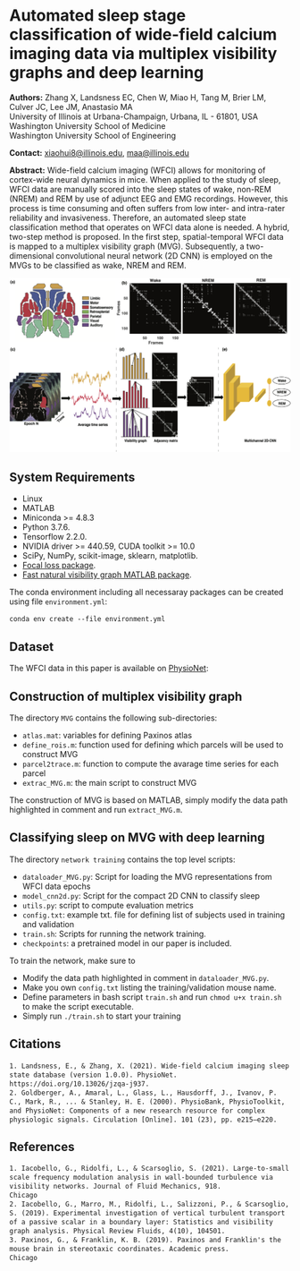 # Automated sleep stage classification of wide-field calcium imaging data via multiplex visibility graphs and deep learning

**Authors:** Zhang X, Landsness EC, Chen W, Miao H, Tang M, Brier LM, Culver JC, Lee JM, Anastasio MA <br />
University of Illinois at Urbana-Champaign, Urbana, IL - 61801, USA <br>
Washington University School of Medicine<br>
Washington University School of Engineering<br>

**Contact:** xiaohui8@illinois.edu, maa@illinois.edu

**Abstract:** Wide-field calcium imaging (WFCI) allows for monitoring of cortex-wide neural dynamics in mice. When applied to the study of sleep, WFCI data are manually scored into the sleep states of wake, non-REM (NREM) and REM by use of adjunct EEG and EMG recordings. However, this process is time consuming and often suffers from low inter- and intra-rater reliability and invasiveness. Therefore, an automated sleep state classification method that operates on WFCI data alone is needed. A hybrid, two-step method is proposed. In the first step, spatial-temporal WFCI data is mapped to a multiplex visibility graph (MVG). Subsequently, a two-dimensional convolutional neural network (2D CNN) is employed on the MVGs to be classified as wake, NREM and REM.
<p align="center">
<img src="./schematic.png" alt="Schematic" width="700"/>
</p>

## System Requirements
- Linux
- MATLAB
- Miniconda >= 4.8.3
- Python 3.7.6. 
- Tensorflow 2.2.0.
- NVIDIA driver >= 440.59, CUDA toolkit >= 10.0
- SciPy, NumPy, scikit-image, sklearn, matplotlib.
- [Focal loss package](https://github.com/artemmavrin/focal-loss).
- [Fast natural visibility graph MATLAB package](https://www.mathworks.com/matlabcentral/fileexchange/70432-fast-natural-visibility-graph-nvg-for-matlab).

The conda environment including all necessaray packages can be created using file `environment.yml`:
```
conda env create --file environment.yml
```
 
## Dataset
The WFCI data in this paper is available on [PhysioNet](https://physionet.org/content/calcium-imaging-sleep-state/1.0.0/): 

## Construction of multiplex visibility graph
The directory `MVG` contains the following sub-directories:
- `atlas.mat`: variables for defining Paxinos atlas
- `define_rois.m`: function used for defining which parcels will be used to construct MVG
- `parcel2trace.m`: function to compute the avarage time series for each parcel
- `extrac_MVG.m`: the main script to construct MVG

The construction of MVG is based on MATLAB, simply modify the data path highlighted in comment and run `extract_MVG.m`.

## Classifying sleep on MVG with deep learning
The directory `network training` contains the top level scripts:
- `dataloader_MVG.py`: Script for loading the MVG representations from WFCI data epochs
- `model_cnn2d.py`: Script for the compact 2D CNN to classify sleep
- `utils.py`: script to compute evaluation metrics
- `config.txt`: example txt. file for defining list of subjects used in training and validation
- `train.sh`: Scripts for running the network training.
- `checkpoints`: a pretrained model in our paper is included.

To train the network, make sure to 
- Modify the data path highlighted in comment in `dataloader_MVG.py`.
- Make you own `config.txt` listing the training/validation mouse name.
- Define parameters in bash script `train.sh` and run `chmod u+x train.sh` to make the script executable.
- Simply run `./train.sh` to start your training 

## Citations
```
1. Landsness, E., & Zhang, X. (2021). Wide-field calcium imaging sleep state database (version 1.0.0). PhysioNet. https://doi.org/10.13026/jzqa-j937.
2. Goldberger, A., Amaral, L., Glass, L., Hausdorff, J., Ivanov, P. C., Mark, R., ... & Stanley, H. E. (2000). PhysioBank, PhysioToolkit, and PhysioNet: Components of a new research resource for complex physiologic signals. Circulation [Online]. 101 (23), pp. e215–e220.
```
## References
```
1. Iacobello, G., Ridolfi, L., & Scarsoglio, S. (2021). Large-to-small scale frequency modulation analysis in wall-bounded turbulence via visibility networks. Journal of Fluid Mechanics, 918.
Chicago	
2. Iacobello, G., Marro, M., Ridolfi, L., Salizzoni, P., & Scarsoglio, S. (2019). Experimental investigation of vertical turbulent transport of a passive scalar in a boundary layer: Statistics and visibility graph analysis. Physical Review Fluids, 4(10), 104501.
3. Paxinos, G., & Franklin, K. B. (2019). Paxinos and Franklin's the mouse brain in stereotaxic coordinates. Academic press.
Chicago	
```






